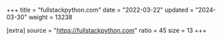 +++
title = "fullstackpython.com"
date = "2022-03-22"
updated = "2024-03-30"
weight = 13238

[extra]
source = "https://fullstackpython.com"
ratio = 45
size = 13
+++
